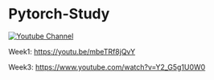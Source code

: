 # Pytorch-Study

[![Youtube Channel](https://img.shields.io/badge/-윤도현-c14438?style=flat-square&logo=Youtube&link=https://www.youtube.com/channel/UC9PB9nKYqKEx_N3KM-JVTpg)](https://www.youtube.com/channel/UC5VZS05uaoIdz6HQZSce9sQ)

Week1: https://youtu.be/mbeTRf8jQvY

Week3: https://www.youtube.com/watch?v=Y2_G5g1U0W0
